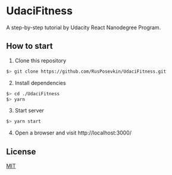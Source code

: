 # UdaciFitness
A step-by-step tutorial by Udacity React Nanodegree Program.

## How to start
1. Clone this repository
  ```bash
  $> git clone https://github.com/RusPosevkin/UdaciFitness.git
  ```

2. Install dependencies
  ```bash
  $> cd ./UdaciFitness
  $> yarn
  ```

3. Start server
  ```bash
  $> yarn start
  ```

4. Open a browser and visit http://localhost:3000/

## License

[MIT](./LICENSE)
